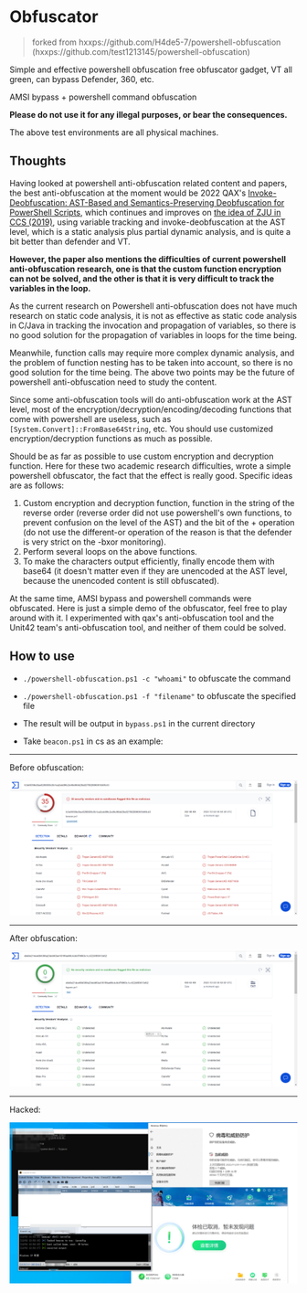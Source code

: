 # Obfuscator

> forked from hxxps://github.com/H4de5-7/powershell-obfuscation (hxxps://github.com/test1213145/powershell-obfuscation)

Simple and effective powershell obfuscation free obfuscator gadget, VT all green, can bypass Defender, 360, etc.

AMSI bypass + powershell command obfuscation

**Please do not use it for any illegal purposes, or bear the consequences.**

The above test environments are all physical machines.

## Thoughts

Having looked at powershell anti-obfuscation related content and papers, the best anti-obfuscation at the moment would be 2022 QAX's [Invoke-Deobfuscation: AST-Based and Semantics-Preserving Deobfuscation for PowerShell Scripts](https://ieeexplore.ieee.org/document/9833705), which continues and improves on [the idea of ZJU in CCS (2019)](https://dl.acm.org/doi/pdf/10.1145/3319535.3363187), using variable tracking and invoke-deobfuscation at the AST level, which is a static analysis plus partial dynamic analysis, and is quite a bit better than defender and VT.

**However, the paper also mentions the difficulties of current powershell anti-obfuscation research, one is that the custom function encryption can not be solved, and the other is that it is very difficult to track the variables in the loop.**

As the current research on Powershell anti-obfuscation does not have much research on static code analysis, it is not as effective as static code analysis in C/Java in tracking the invocation and propagation of variables, so there is no good solution for the propagation of variables in loops for the time being.

Meanwhile, function calls may require more complex dynamic analysis, and the problem of function nesting has to be taken into account, so there is no good solution for the time being.
The above two points may be the future of powershell anti-obfuscation need to study the content.

Since some anti-obfuscation tools will do anti-obfuscation work at the AST level, most of the encryption/decryption/encoding/decoding functions that come with powershell are useless, such as `[System.Convert]::FromBase64String`, etc. You should use customized encryption/decryption functions as much as possible.

Should be as far as possible to use custom encryption and decryption function. Here for these two academic research difficulties, wrote a simple powershell obfuscator, the fact that the effect is really good. Specific ideas are as follows:

1. Custom encryption and decryption function, function in the string of the reverse order (reverse order did not use powershell's own functions, to prevent confusion on the level of the AST) and the bit of the + operation (do not use the different-or operation of the reason is that the defender is very strict on the -bxor monitoring).
2. Perform several loops on the above functions.
3. To make the characters output efficiently, finally encode them with base64 (it doesn't matter even if they are unencoded at the AST level, because the unencoded content is still obfuscated).

At the same time, AMSI bypass and powershell commands were obfuscated.  Here is just a simple demo of the obfuscator, feel free to play around with it.  I experimented with qax's anti-obfuscation tool and the Unit42 team's anti-obfuscation tool, and neither of them could be solved.
## How to use
- `./powershell-obfuscation.ps1 -c "whoami"` to obfuscate the command

- `./powershell-obfuscation.ps1 -f "filename"` to obfuscate the specified file

- The result will be output in `bypass.ps1` in the current directory

- Take `beacon.ps1` in cs as an example:

  

------

Before obfuscation:

![image](./VTorigin.png)



------

After obfuscation:

![image](./VTbypass.png)



------

Hacked:

![image](./CS.png)
